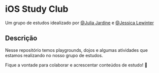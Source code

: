 # iOS Study Club
Um grupo de estudos idealizado por [@Julia Jardine](https://github.com/julia-jardine) e [@Jessica Lewinter](https://github.com/jessicalewinter)

## Descrição
Nesse repositório temos playgrounds, dojos e algumas atividades que estamos realizando no nosso grupo de estudos.

Fique a vontade para colaborar e acrescentar conteúdos de estudo! 💚
